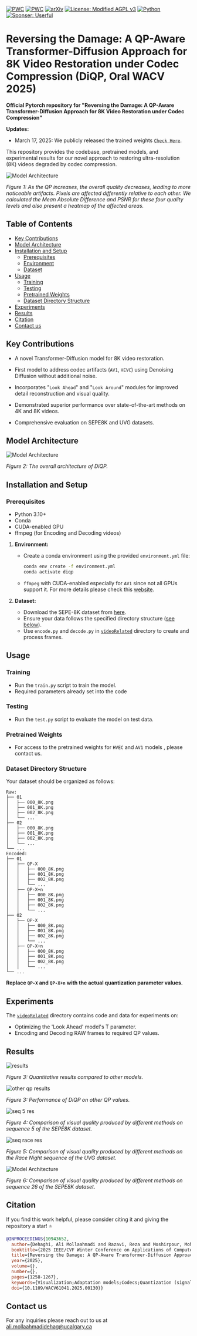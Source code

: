 [![PWC](https://img.shields.io/endpoint.svg?url=https://paperswithcode.com/badge/reversing-the-damage-a-qp-aware-transformer/video-restoration-on-sepe-8k)](https://paperswithcode.com/sota/video-restoration-on-sepe-8k?p=reversing-the-damage-a-qp-aware-transformer)
[![PWC](https://img.shields.io/endpoint.svg?url=https://paperswithcode.com/badge/reversing-the-damage-a-qp-aware-transformer/video-restoration-on-uvg)](https://paperswithcode.com/sota/video-restoration-on-uvg?p=reversing-the-damage-a-qp-aware-transformer)
[![arXiv](https://img.shields.io/badge/arXiv-2412.08912-b31b1b.svg)](https://arxiv.org/abs/2412.08912)
[![License: Modified AGPL v3](https://img.shields.io/badge/License-Modified_AGPL_v3-blue)](LICENSE)
[![Python](https://img.shields.io/badge/Python-3.10%2B-brightgreen)](https://www.python.org/)
[![Sponser: Userful](https://img.shields.io/badge/Sponser-Userful_Corporation-black)]([LICENSE](https://userful.com))


# Reversing the Damage: A QP-Aware Transformer-Diffusion Approach for 8K Video Restoration under Codec Compression (DiQP, Oral WACV 2025)

**Official Pytorch repository for "Reversing the Damage: A QP-Aware Transformer-Diffusion Approach for 8K Video Restoration under Codec Compression"**

**Updates:**
- March 17, 2025: We publicly released the trained weights [`Check Here`](pretrained).

This repository provides the codebase, pretrained models, and experimental results for our novel approach to restoring ultra-resolution (8K) videos degraded by codec compression.

![Model Architecture](assets/diff.jpg)

*Figure 1: As the QP increases, the overall quality decreases, leading to more noticeable artifacts. Pixels are affected differently relative to each other. We calculated the Mean Absolute Difference and PSNR for these four quality levels and also present a heatmap of the affected areas.*

## Table of Contents
- [Key Contributions](#key-contributions)
- [Model Architecture](#model-architecture)
- [Installation and Setup](#installation-and-setup)
  - [Prerequisites](#prerequisites)
  - [Environment](#environment)
  - [Dataset](#dataset)
- [Usage](#usage)
  - [Training](#training)
  - [Testing](#testing)
  - [Pretrained Weights](#pretrained-weights)
  - [Dataset Directory Structure](#dataset-directory-structure)
- [Experiments](#experiments)
- [Results](#results)
- [Citation](#citation)
- [Contact us](#contact-us)

## Key Contributions
- A novel Transformer-Diffusion model for 8K video restoration.

- First model to address codec artifacts (`AV1`, `HEVC`) using Denoising Diffusion without additional noise.

- Incorporates "`Look Ahead`" and "`Look Around`" modules for improved detail reconstruction and visual quality.

- Demonstrated superior performance over state-of-the-art methods on 4K and 8K videos.

- Comprehensive evaluation on SEPE8K and UVG datasets.


## Model Architecture

![Model Architecture](assets/arch.jpg)

*Figure 2: The overall architecture of DiQP.*


## Installation and Setup

### Prerequisites
- Python 3.10+
- Conda
- CUDA-enabled GPU
- ffmpeg (for Encoding and Decoding videos)

1. **Environment:**
   - Create a conda environment using the provided `environment.yml` file:
     ```bash
     conda env create -f environment.yml
     conda activate diqp 
     ```
   - `ffmpeg` with CUDA-enabled especially for `AV1` since not all GPUs support it. For more details please check this [website](https://developer.nvidia.com/video-encode-and-decode-gpu-support-matrix-new).

2. **Dataset:**
   - Download the SEPE-8K dataset from [here](https://github.com/talshoura/SEPE-8K-Dataset).
   - Ensure your data follows the specified directory structure ([see below](#dataset-directory-structure)).
   - Use `encode.py` and `decode.py` in [`videoRelated`](videoRelated) directory to create and process frames.

## Usage

### Training
- Run the `train.py` script to train the model.
- Required parameters already set into the code

### Testing
- Run the `test.py` script to evaluate the model on test data.

### Pretrained Weights
- For access to the pretrained weights for `HVEC` and `AV1` models , please contact us.

### Dataset Directory Structure

Your dataset should be organized as follows:
```
Raw:
├── 01
│   ├── 000_8K.png
│   ├── 001_8K.png
│   ├── 002_8K.png
│   └── ...
├── 02
│   ├── 000_8K.png
│   ├── 001_8K.png
│   ├── 002_8K.png
│   └── ...
└── ...
Encoded:
├── 01
│   ├── QP-X
│   │   ├── 000_8K.png
│   │   ├── 001_8K.png
│   │   ├── 002_8K.png
│   │   └── ...
│   ├── QP-X+n
│   │   ├── 000_8K.png
│   │   ├── 001_8K.png
│   │   ├── 002_8K.png
│   │   └── ...
├── 02
│   ├── QP-X
│   │   ├── 000_8K.png
│   │   ├── 001_8K.png
│   │   ├── 002_8K.png
│   │   └── ...
│   ├── QP-X+n
│   │   ├── 000_8K.png
│   │   ├── 001_8K.png
│   │   ├── 002_8K.png
│   │   └── ...
└── ...
```
**Replace `QP-X` and `QP-X+n` with the actual quantization parameter values.**

## Experiments
The [`videoRelated`](videoRelated) directory contains code and data for experiments on:

- Optimizing the 'Look Ahead' model's T parameter.
- Encoding and Decoding RAW frames to required QP values.

## Results

![results](assets/results.png)

*Figure 3: Quantitative results compared to other models.*

![other qp results](assets/otherQPs.png)

*Figure 3: Performance of DiQP on other QP values.*

![seq 5 res](assets/seq_5_sepe8k.jpg)

*Figure 4: Comparison of visual quality produced by different methods on sequence 5 of the SEPE8K dataset.*

![seq race res](assets/seq_race_uvg.jpg)

*Figure 5: Comparison of visual quality produced by different methods on the Race Night sequence of the UVG dataset.*

![Model Architecture](assets/seq_26_sepe8k.jpg)

*Figure 6: Comparison of visual quality produced by different methods on sequence 26 of the SEPE8K dataset.*


## Citation
If you find this work helpful, please consider citing it and giving the repository a star! ⭐

```bibtex
@INPROCEEDINGS{10943652,
  author={Dehaghi, Ali Mollaahmadi and Razavi, Reza and Moshirpour, Mohammad},
  booktitle={2025 IEEE/CVF Winter Conference on Applications of Computer Vision (WACV)}, 
  title={Reversing the Damage: A QP-Aware Transformer-Diffusion Approach for 8K Video Restoration under Codec Compression}, 
  year={2025},
  volume={},
  number={},
  pages={1258-1267},
  keywords={Visualization;Adaptation models;Codecs;Quantization (signal);Noise reduction;Noise;Transformers;Diffusion models;Quality assessment;Spatiotemporal phenomena;8k video;video restoration;video quality enhancement;diffusion models;video transformer;video artifacts reduction;ultra-high resolution video},
  doi={10.1109/WACV61041.2025.00130}}

```
## Contact us
For any inquiries please reach out to us at ali.mollaahmadidehag@ucalgary.ca
